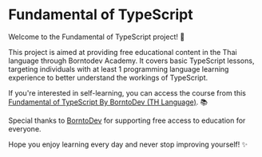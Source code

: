 ﻿# Fundamental of TypeScript

Welcome to the Fundamental of TypeScript project! 🚀

This project is aimed at providing free educational content in the Thai language through Borntodev Academy. It covers basic TypeScript lessons, targeting individuals with at least 1 programming language learning experience to better understand the workings of TypeScript.

If you're interested in self-learning, you can access the course from this [Fundamental of TypeScript By BorntoDev (TH Language)](https://www.youtube.com/watch?v=pKsEQN3z54E&ab_channel=BorntoDev). 📚

Special thanks to [BorntoDev](https://borntodev.com) for supporting free access to education for everyone.

Hope you enjoy learning every day and never stop improving yourself! ✨
